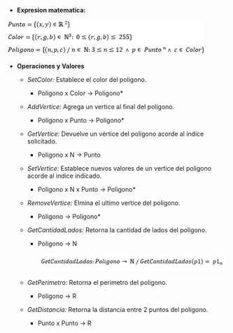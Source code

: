 * **Expresion matematica:**

![](https://github.com/maticosen/AED/blob/master/Otros/05_pol_lex.JPG)

* **Operaciones y Valores**
  - *SetColor:* Establece el color del poligono.
    * Poligono x Color -> Poligono*
  - *AddVertice:* Agrega un vertice al final del poligono.
    * Poligono x Punto -> Poligono*
  - *GetVertice:* Devuelve un vértice del poligono acorde al índice solicitado.
    * Poligono x N -> Punto
  - *SetVertice:* Establece nuevos valores de un vertice del poligono acorde al indice indicado.
    * Poligono x N x Punto -> Poligono*
  - *RemoveVertice:* Elmina el ultimo vertice del polígono.
    * Poligono -> Poligono*
  - *GetCantidadLados:* Retorna la cantidad de lados del poligono.
    * Poligono -> N
	  
	  ![](https://github.com/maticosen/AED/blob/master/Otros/05_pol_getcantidadlados.JPG)
	  
  - *GetPerimetro:* Retorna el perimetro del poligono.
    * Poligono -> R
  - *GetDistancia:* Retorna la distancia entre 2 puntos del poligono.
    * Punto x Punto -> R